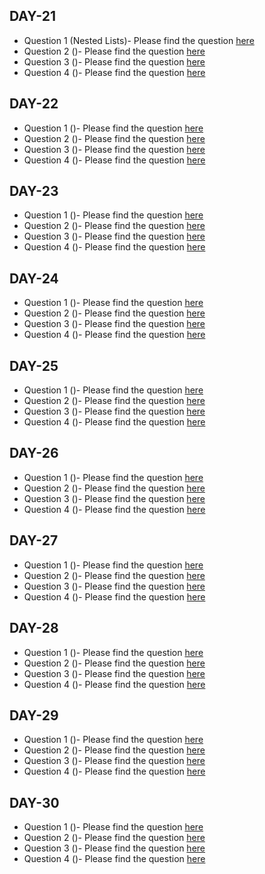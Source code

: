 ## DAY-21

* Question 1 (Nested Lists)- Please find the question [here](./Day-021-030/Day-21/Question-1/question.pdf)
* Question 2 ()- Please find the question [here]()
* Question 3 ()- Please find the question [here]()
* Question 4 ()- Please find the question [here](./Day-021-030/Day-21/Question-4/question.pdf)

## DAY-22

* Question 1 ()- Please find the question [here](./Day-021-030/Day-22/Question-1/question.pdf)
* Question 2 ()- Please find the question [here]()
* Question 3 ()- Please find the question [here]()
* Question 4 ()- Please find the question [here](./Day-021-030/Day-22/Question-4/question.pdf)

## DAY-23

* Question 1 ()- Please find the question [here](./Day-021-030/Day-23/Question-1/question.pdf)
* Question 2 ()- Please find the question [here]()
* Question 3 ()- Please find the question [here]()
* Question 4 ()- Please find the question [here](./Day-021-030/Day-23/Question-4/question.pdf)

## DAY-24

* Question 1 ()- Please find the question [here](./Day-021-030/Day-24/Question-1/question.pdf)
* Question 2 ()- Please find the question [here]()
* Question 3 ()- Please find the question [here]()
* Question 4 ()- Please find the question [here](./Day-021-030/Day-24/Question-4/question.pdf)

## DAY-25

* Question 1 ()- Please find the question [here](./Day-021-030/Day-25/Question-1/question.pdf)
* Question 2 ()- Please find the question [here]()
* Question 3 ()- Please find the question [here]()
* Question 4 ()- Please find the question [here](./Day-021-030/Day-25/Question-4/question.pdf)

## DAY-26

* Question 1 ()- Please find the question [here](./Day-021-030/Day-26/Question-1/question.pdf)
* Question 2 ()- Please find the question [here]()
* Question 3 ()- Please find the question [here]()
* Question 4 ()- Please find the question [here](./Day-021-030/Day-26/Question-4/question.pdf)

## DAY-27

* Question 1 ()- Please find the question [here](./Day-021-030/Day-27/Question-1/question.pdf)
* Question 2 ()- Please find the question [here]()
* Question 3 ()- Please find the question [here]()
* Question 4 ()- Please find the question [here](./Day-021-030/Day-27/Question-4/question.pdf)

## DAY-28

* Question 1 ()- Please find the question [here](./Day-021-030/Day-28/Question-1/question.pdf)
* Question 2 ()- Please find the question [here]()
* Question 3 ()- Please find the question [here]()
* Question 4 ()- Please find the question [here](./Day-021-030/Day-28/Question-4/question.pdf)

## DAY-29

* Question 1 ()- Please find the question [here](./Day-021-030/Day-29/Question-1/question.pdf)
* Question 2 ()- Please find the question [here]()
* Question 3 ()- Please find the question [here]()
* Question 4 ()- Please find the question [here](./Day-021-030/Day-29/Question-4/question.pdf)

## DAY-30

* Question 1 ()- Please find the question [here](./Day-021-030/Day-30/Question-1/question.pdf)
* Question 2 ()- Please find the question [here]()
* Question 3 ()- Please find the question [here]()
* Question 4 ()- Please find the question [here](./Day-021-030/Day-31/Question-4/question.pdf)

